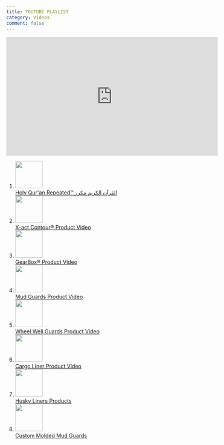 ```yaml
---
title: YOUTUBE PLAYLIST
category: Videos
comment: false
---
```


<!-- partial:index.partial.html -->
<div class="vid-main-wrapper clearfix">

<!-- THE YOUTUBE PLAYER -->
<div class="vid-container">
     <iframe id="vid_frame" src="https://www.youtube.com/embed/playlist?list=PL4zzNO1AFRUl8HhXpDFH8u-lIiqaBKuGT" frameborder="0" width="560" height="315"></iframe>
</div>

<!-- THE PLAYLIST -->
<div class="vid-list-container">
 <ol id="vid-list">
      <li>
      <a href="javascript:void();" onClick="document.getElementById('vid_frame').src='https://youtube.com/embed/ua2_KMk0KBc?autoplay=1&rel=0&showinfo=0&autohide=1'">
      <span class="vid-thumb"><img width=72 src="https://img.youtube.com/vi/ua2_KMk0KBc/default.jpg" /></span>
      <div class="desc">Holy Qur'an Repeated™ القرآن الكريم مكرر</div>
      </a>
      </li>
      <li>
      <a href="javascript:void();" onClick="document.getElementById('vid_frame').src='https://youtube.com/embed/9P7mEf4bilg?autoplay=1&rel=0&showinfo=0&autohide=1'">
      <span class="vid-thumb"><img width=72 src="https://img.youtube.com/vi/9P7mEf4bilg/default.jpg" /></span>
      <div class="desc">X-act Contour® Product Video</div>
      </a>
      </li>
      <li>
      <a href="javascript:void();" onClick="document.getElementById('vid_frame').src='https://youtube.com/embed/KHxNpXovl58?autoplay=1&rel=0&showinfo=0&autohide=1'">
      <span class="vid-thumb"><img width=72 src="https://img.youtube.com/vi/KHxNpXovl58/default.jpg" /></span>
      <div class="desc">GearBox® Product Video</div>
      </a>
      </li>
      <li>
      <a href="javascript:void();" onClick="document.getElementById('vid_frame').src='https://youtube.com/embed/D_a2UBGsePQ?autoplay=1&rel=0&showinfo=0&autohide=1'">
      <span class="vid-thumb"><img width=72 src="https://img.youtube.com/vi/D_a2UBGsePQ/default.jpg" /></span>
      <div class="desc">Mud Guards Product Video</div>
      </a>
      </li>
      <li>
      <a href="javascript:void();" onClick="document.getElementById('vid_frame').src='https://youtube.com/embed/vYoh2IgoBXg?autoplay=1&rel=0&showinfo=0&autohide=1'">
      <span class="vid-thumb"><img width=72 src="https://img.youtube.com/vi/vYoh2IgoBXg/default.jpg" /></span>
      <div class="desc">Wheel Well Guards Product Video</div>
      </a>
      </li>
      <li>
      <a href="javascript:void();" onClick="document.getElementById('vid_frame').src='https://youtube.com/embed/RTHI_uGyfTM?autoplay=1&rel=0&showinfo=0&autohide=1'">
      <span class="vid-thumb"><img width=72 src="https://img.youtube.com/vi/RTHI_uGyfTM/default.jpg" /></span>
      <div class="desc">Cargo Liner Product Video</div>
      </a>
      </li>
      <li>
      <a href="javascript:void();" onClick="document.getElementById('vid_frame').src='https://youtube.com/embed/EvTjAjLNphE?autoplay=1&rel=0&showinfo=0&autohide=1'">
      <span class="vid-thumb"><img width=72 src="https://img.youtube.com/vi/EvTjAjLNphE/default.jpg" /></span>
      <div class="desc">Husky Liners Products</div>
      </a>
      </li>
      <li>
      <a href="javascript:void();" onClick="document.getElementById('vid_frame').src='https://youtube.com/embed/-Qpc79oaJQg?autoplay=1&rel=0&showinfo=0&autohide=1'">
      <span class="vid-thumb"><img width=72 src="https://img.youtube.com/vi/-Qpc79oaJQg/default.jpg" /></span>
      <div class="desc">Custom Molded Mud Guards</div>
      </a>
      </li>
       
<script>

        var imageno =1;
        displayimg(imageno);

        function nextimg(n){
            displayimg(imageno += n)
        }

        function currentSlide(n){
            displayimg(imageno = n)
        }

        function displayimg(n){
            var i;
            var image = document.getElementsByClassName("image");
            var dots = document.getElementsByClassName("dot");

            if(n > image.length){
                imageno = 1;
            }

            if(n < 1){
                imageno = image.length;
            }

            for(i=0; i < image.length; i++){
                image[i].style.display = "none";
            }

            for(i=0; i < dots.length; i++){
                dots[i].className = dots[i].className.replace(" active", "");
            }

            image[imageno - 1].style.display ="block";
            dots[imageno - 1].className += " active";

        }

</script>

